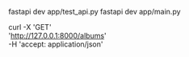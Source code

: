fastapi dev app/test_api.py
fastapi dev app/main.py

curl -X 'GET' \
  'http://127.0.0.1:8000/albums' \
  -H 'accept: application/json'
